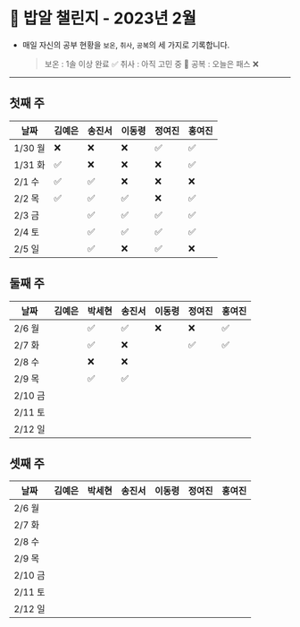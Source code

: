 # 🍚 밥알 챌린지 - 2023년 2월
- 매일 자신의 공부 현황을 `보온`, `취사`, `공복`의 세 가지로 기록합니다.
    
    > 보온 : 1솔 이상 완료 ✅
    취사 : 아직 고민 중 🤔
    공복 : 오늘은 패스 ❌
---

## 첫째 주
**날짜**|김예은|송진서|이동령|정여진|홍여진
---|---|---|---|---|---
1/30 월|❌|❌|❌|✅|✅
1/31 화|✅|❌|❌|❌|✅
2/1 수|✅|✅|❌|❌|❌
2/2 목|✅|✅|✅|❌|✅
2/3 금| |✅|✅|✅|✅
2/4 토| |✅|✅|✅|✅
2/5 일| |✅|❌ |✅|❌

## 둘째 주
**날짜**|김예은|박세현|송진서|이동령|정여진|홍여진
---|---|---|---|---|---|---
2/6 월| |✅|✅|❌|❌|✅
2/7 화| |✅|❌| |✅| ✅
2/8 수| |❌|❌| | |
2/9 목|  |✅|✅| | |
2/10 금| | | | | |
2/11 토| | | | | |
2/12 일| | | | | |

## 셋째 주
**날짜**|김예은|박세현|송진서|이동령|정여진|홍여진
---|---|---|---|---|---|---
2/6 월| | | | | |
2/7 화| | | | | | 
2/8 수| | | | | |
2/9 목| | | | | |
2/10 금| | | | | |
2/11 토| | | | | |
2/12 일| | | | | |
